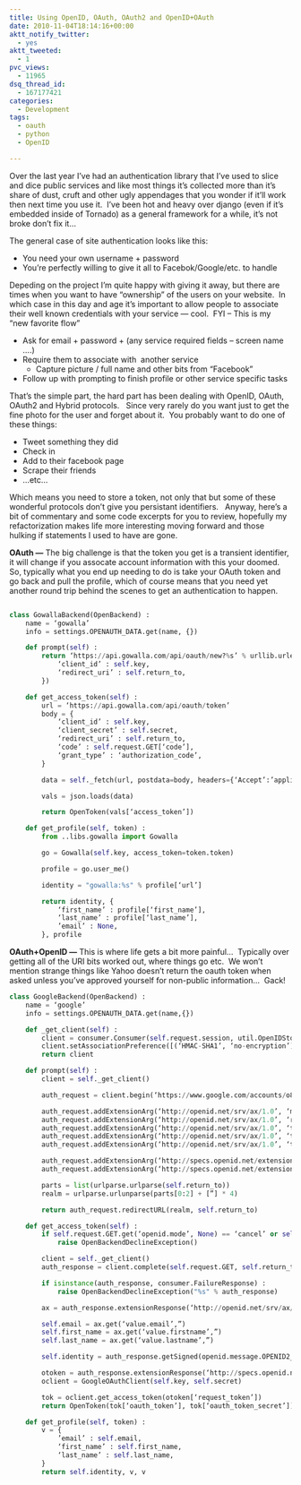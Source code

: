 ```yaml
---
title: Using OpenID, OAuth, OAuth2 and OpenID+OAuth
date: 2010-11-04T18:14:16+00:00
aktt_notify_twitter:
  - yes
aktt_tweeted:
  - 1
pvc_views:
  - 11965
dsq_thread_id:
  - 167177421
categories:
  - Development
tags:
  - oauth
  - python
  - OpenID

---
```

Over the last year I&#8217;ve had an authentication library that I&#8217;ve used to slice and dice public services and like most things it&#8217;s collected more than it&#8217;s share of dust, cruft and other ugly appendages that you wonder if it&#8217;ll work then next time you use it.  I&#8217;ve been hot and heavy over django (even if it&#8217;s embedded inside of Tornado) as a general framework for a while, it&#8217;s not broke don&#8217;t fix it&#8230;

The general case of site authentication looks like this:

  * You need your own username + password
  * You&#8217;re perfectly willing to give it all to Facebok/Google/etc. to handle

Depeding on the project I&#8217;m quite happy with giving it away, but there are times when you want to have &#8220;ownership&#8221; of the users on your website.  In which case in this day and age it&#8217;s important to allow people to associate their well known credentials with your service &#8212; cool.  FYI &#8211; This is my &#8220;new favorite flow&#8221;

  * Ask for email + password + (any service required fields &#8211; screen name &#8230;.)
  * Require them to associate with  another service 
      * Capture picture / full name and other bits from &#8220;Facebook&#8221;
  * Follow up with prompting to finish profile or other service specific tasks

That&#8217;s the simple part, the hard part has been dealing with OpenID, OAuth, OAuth2 and Hybrid protocols.   Since very rarely do you want just to get the fine photo for the user and forget about it.  You probably want to do one of these things:

  * Tweet something they did
  * Check in
  * Add to their facebook page
  * Scrape their friends
  * &#8230;etc&#8230;

Which means you need to store a token, not only that but some of these wonderful protocols don&#8217;t give you persistant identifiers.   Anyway, here&#8217;s a bit of commentary and some code excerpts for you to review, hopefully my refactorization makes life more interesting moving forward and those hulking if statements I used to have are gone.

**OAuth &#8212;** The big challenge is that the token you get is a transient identifier, it will change if you assocate account information with this your doomed.   So, typically what you end up needing to do is take your OAuth token and go back and pull the profile, which of course means that you need yet another round trip behind the scenes to get an authentication to happen.

```python

class GowallaBackend(OpenBackend) :
    name = ‘gowalla’
    info = settings.OPENAUTH_DATA.get(name, {})

    def prompt(self) :
        return ‘https://api.gowalla.com/api/oauth/new?%s’ % urllib.urlencode({
            ‘client_id’ : self.key,
            ‘redirect_uri’ : self.return_to,
        })

    def get_access_token(self) :
        url = ‘https://api.gowalla.com/api/oauth/token’
        body = {
            ‘client_id’ : self.key,
            ‘client_secret’ : self.secret,
            ‘redirect_uri’ : self.return_to,
            ‘code’ : self.request.GET[‘code’],
            ‘grant_type’ : ‘authorization_code’,
        }

        data = self._fetch(url, postdata=body, headers={‘Accept’:’application/json’})

        vals = json.loads(data)

        return OpenToken(vals[‘access_token’])

    def get_profile(self, token) :
        from ..libs.gowalla import Gowalla

        go = Gowalla(self.key, access_token=token.token)

        profile = go.user_me()

        identity = "gowalla:%s" % profile[‘url’]

        return identity, {
            ‘first_name’ : profile[‘first_name’],
            ‘last_name’ : profile[‘last_name’],
            ’email’ : None,
        }, profile

```

**OAuth+OpenID &#8212;** This is where life gets a bit more painful&#8230;  Typically over getting all of the URI bits worked out, where things go etc.  We won&#8217;t mention strange things like Yahoo doesn&#8217;t return the oauth token when asked unless you&#8217;ve approved yourself for non-public information&#8230;  Gack!

```python
class GoogleBackend(OpenBackend) :
    name = ‘google’
    info = settings.OPENAUTH_DATA.get(name,{})

    def _get_client(self) :
        client = consumer.Consumer(self.request.session, util.OpenIDStore())
        client.setAssociationPreference([(‘HMAC-SHA1’, ‘no-encryption’)])
        return client

    def prompt(self) :
        client = self._get_client()

        auth_request = client.begin(‘https://www.google.com/accounts/o8/id’)

        auth_request.addExtensionArg(‘http://openid.net/srv/ax/1.0’, ‘mode’, ‘fetch_request’)
        auth_request.addExtensionArg(‘http://openid.net/srv/ax/1.0’, ‘required’, ’email,firstname,lastname’)
        auth_request.addExtensionArg(‘http://openid.net/srv/ax/1.0’, ‘type.email’, ‘http://schema.openid.net/contact/email’)
        auth_request.addExtensionArg(‘http://openid.net/srv/ax/1.0’, ‘type.firstname’, ‘http://axschema.org/namePerson/first’)
        auth_request.addExtensionArg(‘http://openid.net/srv/ax/1.0’, ‘type.lastname’, ‘http://axschema.org/namePerson/last’)

        auth_request.addExtensionArg(‘http://specs.openid.net/extensions/oauth/1.0’, ‘consumer’, self.key)
        auth_request.addExtensionArg(‘http://specs.openid.net/extensions/oauth/1.0’, ‘scope’, ‘http://www.google.com/m8/feeds’)

        parts = list(urlparse.urlparse(self.return_to))
        realm = urlparse.urlunparse(parts[0:2] + [”] * 4)

        return auth_request.redirectURL(realm, self.return_to)

    def get_access_token(self) :
        if self.request.GET.get(‘openid.mode’, None) == ‘cancel’ or self.request.GET.get(‘openid.mode’, None) != ‘id_res’ :
            raise OpenBackendDeclineException()

        client = self._get_client()
        auth_response = client.complete(self.request.GET, self.return_to)

        if isinstance(auth_response, consumer.FailureResponse) :
            raise OpenBackendDeclineException("%s" % auth_response)

        ax = auth_response.extensionResponse(‘http://openid.net/srv/ax/1.0’, True)

        self.email = ax.get(‘value.email’,”)
        self.first_name = ax.get(‘value.firstname’,”)
        self.last_name = ax.get(‘value.lastname’,”)

        self.identity = auth_response.getSigned(openid.message.OPENID2_NS, ‘identity’, None)

        otoken = auth_response.extensionResponse(‘http://specs.openid.net/extensions/oauth/1.0’, True)
        oclient = GoogleOAuthClient(self.key, self.secret)

        tok = oclient.get_access_token(otoken[‘request_token’])
        return OpenToken(tok[‘oauth_token’], tok[‘oauth_token_secret’])

    def get_profile(self, token) :
        v = {
            ’email’ : self.email,
            ‘first_name’ : self.first_name,
            ‘last_name’ : self.last_name,
        }
        return self.identity, v, v
```
